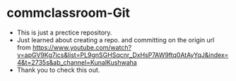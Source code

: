 # commclassroom-Git

- This is just a prectice repository.
- Just learned about creating a repo. and committing on the origin url from https://www.youtube.com/watch?v=apGV9Kg7ics&list=PL9gnSGHSqcnr_DxHsP7AW9ftq0AtAyYqJ&index=4&t=2735s&ab_channel=KunalKushwaha
- Thank you to check this out.
